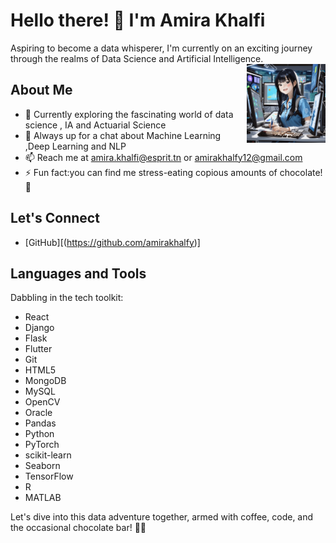 # Hello there! 👋 I'm Amira Khalfi

Aspiring to become a data whisperer, I'm currently on an exciting journey through the realms of Data Science and Artificial Intelligence.
  <img src="https://github.com/amirakhalfy/amirakhalfy/blob/f5b2ad3ce605996f733411c610a385cd3dc27159/profile.jpeg" align="right" width="25%"/>

## About Me

- 🌱 Currently exploring the fascinating world of data science , IA and Actuarial Science
- 💬 Always up for a chat about Machine Learning ,Deep Learning and NLP
- 📫 Reach me at amira.khalfi@esprit.tn or amirakhalfy12@gmail.com
- ⚡ Fun fact:you can find me stress-eating copious amounts of chocolate! 🍫


## Let's Connect

- [GitHub][(https://github.com/amirakhalfy)]

## Languages and Tools

Dabbling in the tech toolkit:
- React
- Django
- Flask
- Flutter
- Git
- HTML5
- MongoDB
- MySQL
- OpenCV
- Oracle
- Pandas
- Python
- PyTorch
- scikit-learn
- Seaborn
- TensorFlow
- R
- MATLAB

Let's dive into this data adventure together, armed with coffee, code, and the occasional chocolate bar! 🚀🍫
